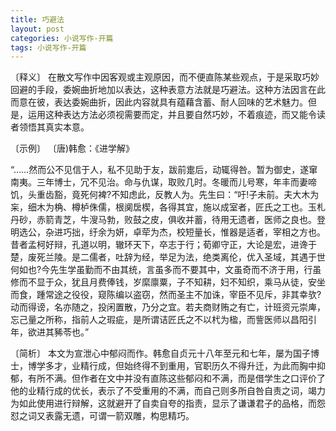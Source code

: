 ```yaml
---
title: 巧避法
layout: post
categories: 小说写作-开篇
tags: 小说写作-开篇
---
```


〔释义〕 在散文写作中因客观或主观原因，而不便直陈某些观点，于是采取巧妙回避的手段，委婉曲折地加以表达，这种表意方法就是巧避法。这种方法因言在此而意在彼，表达委婉曲折，因此内容就具有蕴藉含蓄、耐人回味的艺术魅力。但是，运用这种表达方法必须视需要而定，并且要自然巧妙，不着痕迹，而又能令读者领悟其真实本意。

〔示例〕 〔唐)韩愈：《进学解》

“……然而公不见信于人，私不见助于友，跋前疐后，动辄得咎。暂为御史，遂窜南夷。三年博士，冗不见治。命与仇谋，取败几时。冬暖而儿号寒，年丰而妻啼饥，头重齿豁，竟死何裨?不知虑此，反教人为。先生曰：“吁!子未前。夫大木为杗，细木为桷、樽栌侏儒，根阒扂楔，各得其宜，施以成室者，匠氏之工也。玉札丹砂，赤箭青芝，牛溲马勃，败鼓之皮，俱收并蓄，待用无遗者，医师之良也。登明选公，杂进巧拙，纡余为妍，卓荦为杰，校短量长，惟器是适者，宰相之方也。昔者孟柯好辩，孔道以明，辙环天下，卒志于行；荀卿守正，大论是宏，进谗于楚，废死兰陵。是二儒者，吐辞为经，举足为法，绝类离伦，优入圣域，其遇于世何如也?今先生学虽勤而不由其统，言虽多而不要其中，文虽奇而不济于用，行虽修而不显于众，犹且月费俸钱，岁縻廪粟，子不知耕，妇不知织，乘马从徒，安坐而食，踵常途之役役，窥陈编以盗窃，然而圣主不加诛，宰臣不见斥，非其幸欤?动而得谤，名亦随之，投闲置散，乃分之宜。若夫商财贿之有亡，计班资元崇庳，忘己量之所称，指前人之瑕疵，是所谓诘匠氏之不以杙为楹，而訾医师以昌阳引年，欲进其豨苓也。”

〔简析〕 本文为宣泄心中郁闷而作。韩愈自贞元十八年至元和七年，屡为国子博士，博学多才，业精行成，但始终得不到重用，官职历久不得升迁，为此而胸中抑郁，有所不满。但作者在文中并没有直陈这些郁闷和不满，而是借学生之口评价了他的业精行成的优长，表示了不受重用的不满，而自己则多所自咎自责之词，竭力为如此使用进行辩解，这就避开了自卖自夸的指责，显示了谦谦君子的品格，而怨怼之词又表露无遗，可谓一箭双雕，构思精巧。 